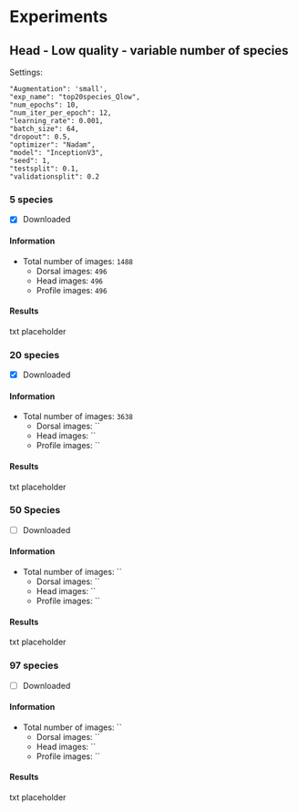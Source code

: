 # Experiments

## Head - Low quality - variable number of species

Settings:

```
"Augmentation": 'small',
"exp_name": "top20species_Qlow",
"num_epochs": 10,
"num_iter_per_epoch": 12,
"learning_rate": 0.001,
"batch_size": 64,
"dropout": 0.5,
"optimizer": "Nadam",
"model": "InceptionV3",
"seed": 1,
"testsplit": 0.1,
"validationsplit": 0.2

```

### 5 species
- [x] Downloaded

#### Information
- Total number of images: `1488`
  - Dorsal images: `496`
  - Head images: `496`
  - Profile images: `496`

#### Results
txt placeholder

### 20 species
- [x] Downloaded

#### Information
- Total number of images: `3638`
  - Dorsal images: ``
  - Head images: ``
  - Profile images: ``

#### Results
txt placeholder

### 50 Species
- [ ] Downloaded

#### Information
- Total number of images: ``
  - Dorsal images: ``
  - Head images: ``
  - Profile images: ``

#### Results
txt placeholder

### 97 species
- [ ] Downloaded

#### Information
- Total number of images: ``
  - Dorsal images: ``
  - Head images: ``
  - Profile images: ``

#### Results
txt placeholder
